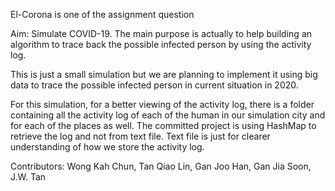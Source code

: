 El-Corona is one of the assignment question

Aim: Simulate COVID-19. 
The main purpose is actually to help building an algorithm to trace back the possible infected person by using the activity log.

This is just a small simulation but we are planning to implement it using big data to trace the possible infected person in current situation in 2020.

For this simulation, for a better viewing of the activity log, there is a folder containing all the activity log of each of the human in our simulation city and for each of the places as well. The committed project is using HashMap to retrieve the log and not from text file. Text file is just for clearer understanding of how we store the activity log.

Contributors: Wong Kah Chun, Tan Qiao Lin, Gan Joo Han, Gan Jia Soon, J.W. Tan